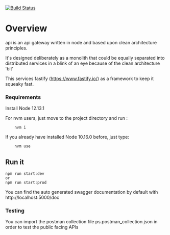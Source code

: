 [![Build Status](https://build.premiersupremos.online/api/badges/garydmcdowell1/ps-back/status.svg)](https://build.premiersupremos.online/garydmcdowell1/ps-back)

# Overview

api is an api gateway written in node and based upon clean architecture principles.

It's designed deliberately as a monolith that could be equally separated into distributed services in a blink of an eye because of the clean architecture 'bit'

This services fastify (https://www.fastify.io/) as a framework to keep it squeaky fast.

### Requirements

Install Node 12.13.1

For nvm users, just move to the project directory and run :
```
    nvm i
```
If you already have installed Node 10.16.0 before, just type:
```
    nvm use
```
## Run it
```
npm run start:dev
or
npm run start:prod
```

You can find the auto generated swagger documentation by default with http://localhost:5000/doc

### Testing

You can import the postman collection file ps.postman_collection.json in order to test the public facing APIs

